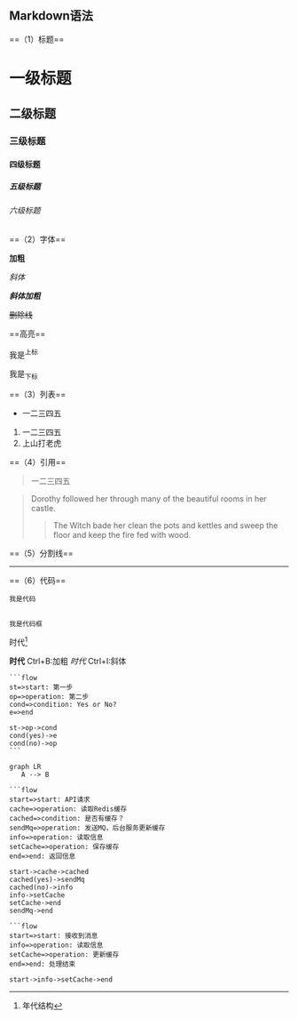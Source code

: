 ## Markdown语法

==（1）标题==

# 一级标题

## 二级标题

### 三级标题

#### 四级标题

##### 五级标题

###### 六级标题

==（2）字体==

**加粗**

*斜体*

***斜体加粗***

~~删除线~~

==高亮==

我是<sup>上标</sup>

我是<sub>下标</sub>

==（3）列表==

-  一二三四五

1. 一二三四五
2. 上山打老虎

==（4）引用==

>一二三四五

> Dorothy followed her through many of the beautiful rooms in her castle.
>
> > The Witch bade her clean the pots and kettles and sweep the floor and keep the fire fed with wood.

==（5）分割线==

-----

==（6）代码==

`我是代码`

```

我是代码框

```

时代[^1]

**时代**     Ctrl+B:加粗
*时代*     Ctrl+I:斜体

[^1]: 年代结构

~~~flow
```flow
st=>start: 第一步
op=>operation: 第二步
cond=>condition: Yes or No?
e=>end

st->op->cond
cond(yes)->e
cond(no)->op
```
~~~

```mermaid
graph LR
   A --> B 
```

```flow
​```flow
start=>start: API请求
cache=>operation: 读取Redis缓存
cached=>condition: 是否有缓存？
sendMq=>operation: 发送MQ，后台服务更新缓存
info=>operation: 读取信息
setCache=>operation: 保存缓存
end=>end: 返回信息

start->cache->cached
cached(yes)->sendMq
cached(no)->info
info->setCache
setCache->end
sendMq->end
```

```flow
​```flow
start=>start: 接收到消息
info=>operation: 读取信息
setCache=>operation: 更新缓存
end=>end: 处理结束

start->info->setCache->end
```

